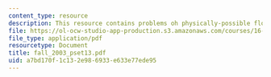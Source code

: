 ```yaml
---
content_type: resource
description: This resource contains problems oh physically-possible flows.
file: https://ol-ocw-studio-app-production.s3.amazonaws.com/courses/16-01-unified-engineering-i-ii-iii-iv-fall-2005-spring-2006/a7bd170f1c132e986933e633e77ede95_fall_2003_pset13.pdf
file_type: application/pdf
resourcetype: Document
title: fall_2003_pset13.pdf
uid: a7bd170f-1c13-2e98-6933-e633e77ede95
---
```

